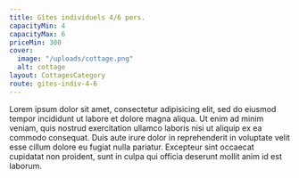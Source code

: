 ```yaml
---
title: Gîtes individuels 4/6 pers.
capacityMin: 4
capacityMax: 6
priceMin: 300
cover:
  image: "/uploads/cottage.png"
  alt: cottage
layout: CottagesCategory
route: gites-indiv-4-6
---
```


Lorem ipsum dolor sit amet, consectetur adipisicing elit, sed do eiusmod tempor incididunt ut labore et dolore magna aliqua. Ut enim ad minim veniam, quis nostrud exercitation ullamco laboris nisi ut aliquip ex ea commodo consequat. Duis aute irure dolor in reprehenderit in voluptate velit esse cillum dolore eu fugiat nulla pariatur. Excepteur sint occaecat cupidatat non proident, sunt in culpa qui officia deserunt mollit anim id est laborum.
